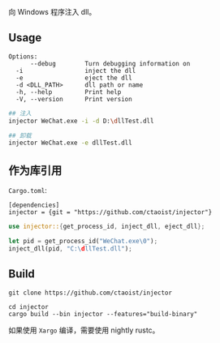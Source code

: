 向 Windows 程序注入 dll。

## Usage

```
Options:
      --debug        Turn debugging information on
  -i                 inject the dll
  -e                 eject the dll
  -d <DLL_PATH>      dll path or name
  -h, --help         Print help
  -V, --version      Print version
```

```sh
## 注入
injector WeChat.exe -i -d D:\dllTest.dll

## 卸载
injector WeChat.exe -e dllTest.dll
```

## 作为库引用

`Cargo.toml`:

```
[dependencies]
injector = {git = "https://github.com/ctaoist/injector"}
```

```rust
use injector::{get_process_id, inject_dll, eject_dll};

let pid = get_process_id("WeChat.exe\0");
inject_dll(pid, "C:\dllTest.dll");
```

## Build 

```
git clone https://github.com/ctaoist/injector

cd injector
cargo build --bin injector --features="build-binary"
```

如果使用 `Xargo` 编译，需要使用 nightly rustc。